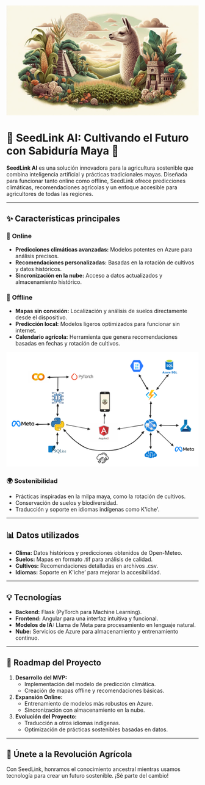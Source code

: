![Imagen portada](img/img4.png)
# 🌱 SeedLink AI: Cultivando el Futuro con Sabiduría Maya 🌽

**SeedLink AI** es una solución innovadora para la agricultura sostenible que combina inteligencia artificial y prácticas tradicionales mayas. Diseñada para funcionar tanto online como offline, SeedLink ofrece predicciones climáticas, recomendaciones agrícolas y un enfoque accesible para agricultores de todas las regiones.

---

## ✨ Características principales

### 🔗 **Online**
- **Predicciones climáticas avanzadas:** Modelos potentes en Azure para análisis precisos.
- **Recomendaciones personalizadas:** Basadas en la rotación de cultivos y datos históricos.
- **Sincronización en la nube:** Acceso a datos actualizados y almacenamiento histórico.

### 📶 **Offline**
- **Mapas sin conexión:** Localización y análisis de suelos directamente desde el dispositivo.
- **Predicción local:** Modelos ligeros optimizados para funcionar sin internet.
- **Calendario agrícola:** Herramienta que genera recomendaciones basadas en fechas y rotación de cultivos.

![arquitectura SeedLink](img/seedlink.png)

### 🌍 **Sostenibilidad**
- Prácticas inspiradas en la milpa maya, como la rotación de cultivos.
- Conservación de suelos y biodiversidad.
- Traducción y soporte en idiomas indígenas como K'iche'.

---

## 📊 Datos utilizados
- **Clima:** Datos históricos y predicciones obtenidos de Open-Meteo.
- **Suelos:** Mapas en formato .tif para análisis de calidad.
- **Cultivos:** Recomendaciones detalladas en archivos .csv.
- **Idiomas:** Soporte en K'iche’ para mejorar la accesibilidad.

---

## 💡 Tecnologías
- **Backend:** Flask (PyTorch para Machine Learning).
- **Frontend:** Angular para una interfaz intuitiva y funcional.
- **Modelos de IA:** Llama de Meta para procesamiento en lenguaje natural.
- **Nube:** Servicios de Azure para almacenamiento y entrenamiento continuo.

---

## 🎯 Roadmap del Proyecto
1. **Desarrollo del MVP:**
   - Implementación del modelo de predicción climática.
   - Creación de mapas offline y recomendaciones básicas.
2. **Expansión Online:**
   - Entrenamiento de modelos más robustos en Azure.
   - Sincronización con almacenamiento en la nube.
3. **Evolución del Proyecto:**
   - Traducción a otros idiomas indígenas.
   - Optimización de prácticas sostenibles basadas en datos.

---

## 🌟 Únete a la Revolución Agrícola
Con SeedLink, honramos el conocimiento ancestral mientras usamos tecnología para crear un futuro sostenible. ¡Sé parte del cambio!
